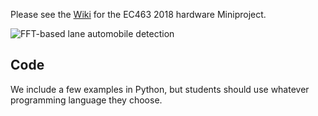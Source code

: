 Please see the 
[Wiki](https://github.com/BostonUniversitySeniorDesign/hardware-project-2018/wiki) 
for the EC463 2018 hardware Miniproject.

![FFT-based lane automobile detection](https://raw.githubusercontent.com/BostonUniversitySeniorDesign/hardware-project-2018/master/out.gif)


## Code
We include a few examples in Python, but students should use whatever programming language they choose.
